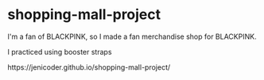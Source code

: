 # shopping-mall-project
I'm a fan of BLACKPINK, so I made a fan merchandise shop for BLACKPINK.
<div>I practiced using booster straps</div>
<p>https://jenicoder.github.io/shopping-mall-project/</p>
